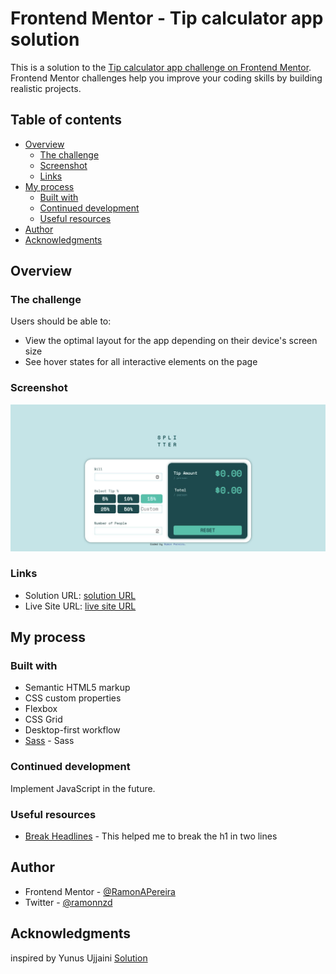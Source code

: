 # Frontend Mentor - Tip calculator app solution

This is a solution to the [Tip calculator app challenge on Frontend Mentor](https://www.frontendmentor.io/challenges/tip-calculator-app-ugJNGbJUX). Frontend Mentor challenges help you improve your coding skills by building realistic projects.

## Table of contents

- [Overview](#overview)
  - [The challenge](#the-challenge)
  - [Screenshot](#screenshot)
  - [Links](#links)
- [My process](#my-process)
  - [Built with](#built-with)
  - [Continued development](#continued-development)
  - [Useful resources](#useful-resources)
- [Author](#author)
- [Acknowledgments](#acknowledgments)

## Overview

### The challenge

Users should be able to:

- View the optimal layout for the app depending on their device's screen size
- See hover states for all interactive elements on the page

### Screenshot

![](./dist/images/website.png)

### Links

- Solution URL: [solution URL](https://www.frontendmentor.io/solutions/tip-calculator-app-D2-s-_TlX)
- Live Site URL: [live site URL](https://ramonapereira.github.io/tip-calculator-app/)

## My process

### Built with

- Semantic HTML5 markup
- CSS custom properties
- Flexbox
- CSS Grid
- Desktop-first workflow
- [Sass](https://sass-lang.com/) - Sass

### Continued development

Implement JavaScript in the future.

### Useful resources

- [Break Headlines](https://stackoverflow.com/questions/6846448/two-lines-in-h1-tag) - This helped me to break the h1 in two lines

## Author

- Frontend Mentor - [@RamonAPereira](https://www.frontendmentor.io/profile/RamonAPereira)
- Twitter - [@ramonnzd](https://twitter.com/ramonnzd)

## Acknowledgments

inspired by Yunus Ujjaini [Solution](https://www.frontendmentor.io/solutions/splitter-bBEA2YCPX)
